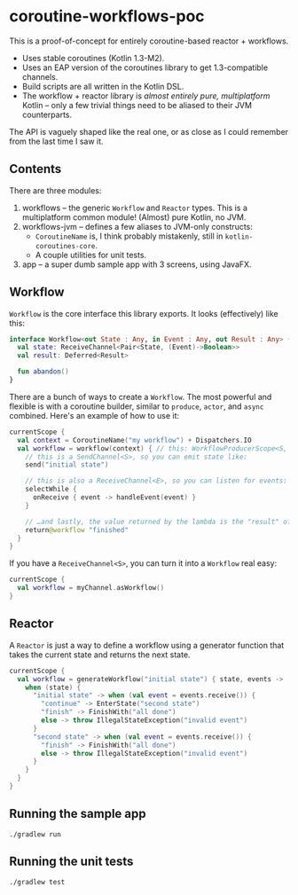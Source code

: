 # coroutine-workflows-poc

This is a proof-of-concept for entirely coroutine-based reactor + workflows.

* Uses stable coroutines (Kotlin 1.3-M2).
* Uses an EAP version of the coroutines library to get 1.3-compatible channels.
* Build scripts are all written in the Kotlin DSL.
* The workflow + reactor library is _almost entirely pure, multiplatform_ Kotlin – only a few
  trivial things need to be aliased to their JVM counterparts.

The API is vaguely shaped like the real one, or as close as I could remember from the last time
I saw it.

## Contents

There are three modules:

1. workflows – the generic `Workflow` and `Reactor` types. This is a multiplatform common module!
   (Almost) pure Kotlin, no JVM.
2. workflows-jvm – defines a few aliases to JVM-only constructs:
     * `CoroutineName` is, I think probably mistakenly, still in `kotlin-coroutines-core`.
     * A couple utilities for unit tests.
3. app – a super dumb sample app with 3 screens, using JavaFX.

## Workflow

`Workflow` is the core interface this library exports. It looks (effectively) like this:

```kotlin
interface Workflow<out State : Any, in Event : Any, out Result : Any> {
  val state: ReceiveChannel<Pair<State, (Event)->Boolean>>
  val result: Deferred<Result>

  fun abandon()
}
```

There are a bunch of ways to create a `Workflow`. The most powerful and flexible is with a
coroutine builder, similar to `produce`, `actor`, and `async` combined. Here's an example of how to
use it:

```kotlin
currentScope {
  val context = CoroutineName("my workflow") + Dispatchers.IO
  val workflow = workflow(context) { // this: WorkflowProducerScope<S, E>
    // this is a SendChannel<S>, so you can emit state like:
    send("initial state")

    // this is also a ReceiveChannel<E>, so you can listen for events:
    selectWhile {
      onReceive { event -> handleEvent(event) }
    }

    // …and lastly, the value returned by the lambda is the "result" of the workflow.
    return@workflow "finished"
  }
}
```

If you have a `ReceiveChannel<S>`, you can turn it into a `Workflow` real easy:

```kotlin
currentScope {
  val workflow = myChannel.asWorkflow()
}
```

## Reactor

A `Reactor` is just a way to define a workflow using a generator function that takes the current
state and returns the next state.

```kotlin
currentScope {
  val workflow = generateWorkflow("initial state") { state, events ->
    when (state) {
      "initial state" -> when (val event = events.receive()) {
        "continue" -> EnterState("second state")
        "finish" -> FinishWith("all done")
        else -> throw IllegalStateException("invalid event")
      }
      "second state" -> when (val event = events.receive()) {
        "finish" -> FinishWith("all done")
        else -> throw IllegalStateException("invalid event")
      }
    }
  }
}
```

## Running the sample app

```
./gradlew run
```

## Running the unit tests

```
./gradlew test
```
